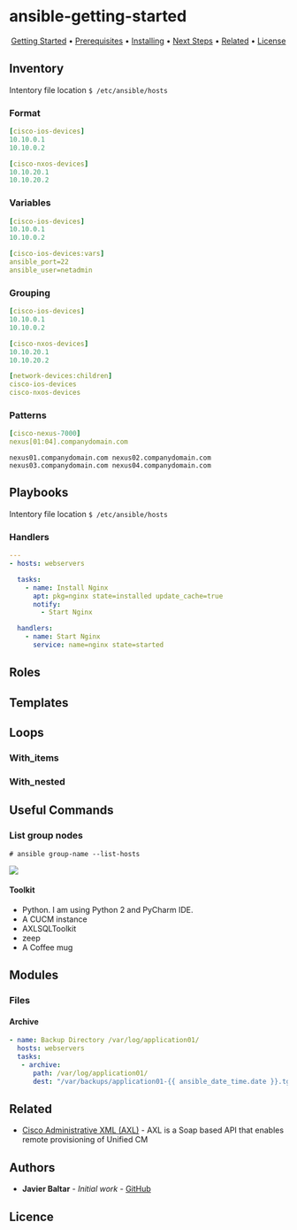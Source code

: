 # ansible-getting-started

<p align="center">
  <a href="#Getting-Started">Getting Started</a> •
  <a href="#Prerequisites">Prerequisites</a> •
  <a href="#Installing">Installing</a> •
  <a href="#Next-Steps">Next Steps</a> •
  <a href="#related">Related</a> •
  <a href="#license">License</a>
</p>


## Inventory
Intentory file location
`$ /etc/ansible/hosts`

### Format

```yaml
[cisco-ios-devices]
10.10.0.1
10.10.0.2

[cisco-nxos-devices]
10.10.20.1
10.10.20.2
```

### Variables

```yaml
[cisco-ios-devices]
10.10.0.1
10.10.0.2

[cisco-ios-devices:vars]
ansible_port=22
ansible_user=netadmin
```

### Grouping

```yaml
[cisco-ios-devices]
10.10.0.1
10.10.0.2

[cisco-nxos-devices]
10.10.20.1
10.10.20.2

[network-devices:children]
cisco-ios-devices
cisco-nxos-devices
```

### Patterns

```yaml
[cisco-nexus-7000]
nexus[01:04].companydomain.com
```

`nexus01.companydomain.com
nexus02.companydomain.com
nexus03.companydomain.com
nexus04.companydomain.com
`

## Playbooks
Intentory file location
`$ /etc/ansible/hosts`

### Handlers

```yaml
---
- hosts: webservers

  tasks: 
    - name: Install Nginx
      apt: pkg=nginx state=installed update_cache=true
      notify:
        - Start Nginx

  handlers:
    - name: Start Nginx
      service: name=nginx state=started

```

## Roles

## Templates


## Loops
### With_items

### With_nested

## Useful Commands
### List group nodes


`# ansible group-name --list-hosts`



![](ciscoDevnetSandboxes.gif)

#### Toolkit

- Python. I am using Python 2 and PyCharm IDE.
- A CUCM instance
- AXLSQLToolkit 
- zeep
- A Coffee mug 

## Modules
### Files

#### Archive

```yaml
- name: Backup Directory /var/log/application01/
  hosts: webservers
  tasks:
   - archive:
      path: /var/log/application01/
      dest: "/var/backups/application01-{{ ansible_date_time.date }}.tgz"

```



## Related

* [Cisco Administrative XML (AXL)](https://developer.cisco.com/site/axl/) - AXL is a Soap based API that enables remote provisioning of Unified CM

 

## Authors

* **Javier Baltar** - *Initial work* - [GitHub](https://github.com/JavierBaltar)

## Licence
